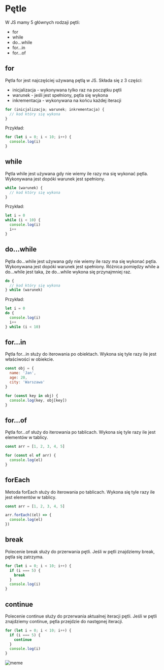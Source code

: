 # Pętle

W JS mamy 5 głównych rodzaji pętli:

* for
* while
* do...while
* for...in
* for...of

## for

Pętla for jest najczęściej używaną pętlą w JS. Składa się z 3 części:

* inicjalizacja - wykonywana tylko raz na początku pętli
* warunek - jeśli jest spełniony, pętla się wykona
* inkrementacja - wykonywana na końcu każdej iteracji

```js
for (inicjalizacja; warunek; inkrementacja) {
  // kod który się wykona
}
```

Przykład:

```js
for (let i = 0; i < 10; i++) {
  console.log(i)
}
```

## while

Pętla while jest używana gdy nie wiemy ile razy ma się wykonać pętla. Wykonywana jest dopóki warunek jest spełniony.

```js
while (warunek) {
  // kod który się wykona
}
```

Przykład:

```js
let i = 0
while (i < 10) {
  console.log(i)
  i++
}
```

## do...while

Pętla do...while jest używana gdy nie wiemy ile razy ma się wykonać pętla. Wykonywana jest dopóki warunek jest spełniony. Różnica pomiędzy while a do...while jest taka, że do...while wykona się przynajmniej raz.

```js
do {
  // kod który się wykona
} while (warunek)
```

Przykład:

```js
let i = 0
do {
  console.log(i)
  i++
} while (i < 10)
```

## for...in

Pętla for...in służy do iterowania po obiektach. Wykona się tyle razy ile jest właściwości w obiekcie.

```js
const obj = {
  name: 'Jan',
  age: 20,
  city: 'Warszawa'
}

for (const key in obj) {
  console.log(key, obj[key])
}
```

## for...of

Pętla for...of służy do iterowania po tablicach. Wykona się tyle razy ile jest elementów w tablicy.

```js
const arr = [1, 2, 3, 4, 5]

for (const el of arr) {
  console.log(el)
}
```

## forEach

Metoda forEach służy do iterowania po tablicach. Wykona się tyle razy ile jest elementów w tablicy.

```js
const arr = [1, 2, 3, 4, 5]

arr.forEach((el) => {
  console.log(el)
})
```

## break

Polecenie break służy do przerwania pętli. Jeśli w pętli znajdziemy break, pętla się zatrzyma.

```js
for (let i = 0; i < 10; i++) {
  if (i === 5) {
    break
  }
  console.log(i)
}
```

## continue

Polecenie continue służy do przerwania aktualnej iteracji pętli. Jeśli w pętli znajdziemy continue, pętla przejdzie do następnej iteracji.

```js
for (let i = 0; i < 10; i++) {
  if (i === 5) {
    continue
  }
  console.log(i)
}
```

![meme](./img.png)
